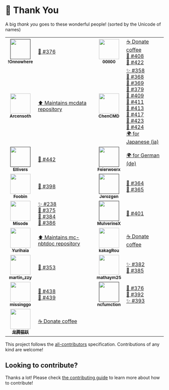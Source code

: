 # 💛 Thank You

A big _thank you_ goes to these wonderful people! (sorted by the Unicode of names)

<!-- ALL-CONTRIBUTORS-LIST:START - Do not remove or modify this section -->
<!-- prettier-ignore-start -->
<!-- markdownlint-disable -->
<table>
  <tr>
    <td align="center"><a href=""><img src="https://cdn.discordapp.com/avatars/136741373003956224/fb81857fc2e65f6579451ddec680d1db.png?size=256" width="64px;" alt=""/><br /><sub><b>឵!Onnowhere</b></sub></a></td><td align="left"><a href="https://github.com/SPGoding/datapack-language-server/issues/376" target="_blank" title="Bug reports">🐛 #376</a></td>
    <td align="center"><a href="https://www.mcbbs.net/home.php?mod=space&uid=1316165"><img src="https://www.mcbbs.net/uc_server/avatar.php?uid=1316165&size=middle" width="64px;" alt=""/><br /><sub><b>00ll00</b></sub></a></td><td align="left"><a href="https://github.com/SPGoding/datapack-language-server/blob/master/CONTRIBUTING.md" target="_blank" title="Financial support">☕ Donate coffee</a><br><a href="https://github.com/SPGoding/datapack-language-server/issues/408" target="_blank" title="Bug reports">🐛 #408</a><br><a href="https://github.com/SPGoding/datapack-language-server/issues/422" target="_blank" title="Bug reports">🐛 #422</a></td>
  </tr>
  <tr>
    <td align="center"><a href="https://github.com/Arcensoth"><img src="https://avatars2.githubusercontent.com/u/1885643?s=460&u=6c40bfd2701329a442810831d3a2cf954c8cf5de&v=4" width="64px;" alt=""/><br /><sub><b>Arcensoth</b></sub></a></td><td align="left"><a href="https://github.com/Arcensoth/mcdata" target="_blank" title="Dependency">⬆️ Maintains mcdata repository</a></td>
    <td align="center"><a href="https://github.com/ChenCMD"><img src="https://avatars2.githubusercontent.com/u/46134240?s=400&u=ca934b86e5189ea9c598a51358571e777e21aa2f&v=4" width="64px;" alt=""/><br /><sub><b>ChenCMD</b></sub></a></td><td align="left"><a href="https://github.com/SPGoding/datapack-language-server/issues/358" target="_blank" title="Ideas, Planning, and Feedback">✨ #358</a><br><a href="https://github.com/SPGoding/datapack-language-server/issues/368" target="_blank" title="Bug reports">🐛 #368</a><br><a href="https://github.com/SPGoding/datapack-language-server/issues/369" target="_blank" title="Bug reports">🐛 #369</a><br><a href="https://github.com/SPGoding/datapack-language-server/issues/379" target="_blank" title="Bug reports">🐛 #379</a><br><a href="https://github.com/SPGoding/datapack-language-server/issues/409" target="_blank" title="Bug reports">🐛 #409</a><br><a href="https://github.com/SPGoding/datapack-language-server/issues/411" target="_blank" title="Bug reports">🐛 #411</a><br><a href="https://github.com/SPGoding/datapack-language-server/issues/413" target="_blank" title="Bug reports">🐛 #413</a><br><a href="https://github.com/SPGoding/datapack-language-server/issues/417" target="_blank" title="Bug reports">🐛 #417</a><br><a href="https://github.com/SPGoding/datapack-language-server/issues/423" target="_blank" title="Bug reports">🐛 #423</a><br><a href="https://github.com/SPGoding/datapack-language-server/issues/424" target="_blank" title="Bug reports">🐛 #424</a><br><a href="https://github.com/SPGoding/datapack-language-server/commits?author=ChenCMD" target="_blank" title="Localization">🌍 for Japanese (ja)</a></td>
  </tr>
  <tr>
    <td align="center"><a href=""><img src="https://cdn.discordapp.com/avatars/287675064634179594/a8bbe21ac1e4af1a44597f2d760efca6.png?size=256" width="64px;" alt=""/><br /><sub><b>Ellivers</b></sub></a></td><td align="left"><a href="https://github.com/SPGoding/datapack-language-server/issues/442" target="_blank" title="Bug reports">🐛 #442</a></td>
    <td align="center"><a href=""><img src="https://camo.githubusercontent.com/e36bd065c49b5d8942f4d7b8788a3a5e8b1b6c90/68747470733a2f2f322e67726176617461722e636f6d2f6176617461722f32626664636334353931663439626231366531303134653966623036653266663f643d68747470732533412532462532466769746875622e6769746875626173736574732e636f6d253246696d6167657325324667726176617461727325324667726176617461722d757365722d3432302e706e6726723d6726733d3634" width="64px;" alt=""/><br /><sub><b>Feierwoerx</b></sub></a></td><td align="left"><a href="https://github.com/SPGoding/datapack-language-server/commits?author=Feierwoerx" target="_blank" title="Localization">🌍 for German (de)</a></td>
  </tr>
  <tr>
    <td align="center"><a href="https://github.com/Foobin"><img src="https://avatars0.githubusercontent.com/u/22305295?s=460&v=4" width="64px;" alt=""/><br /><sub><b>Foobin</b></sub></a></td><td align="left"><a href="https://github.com/SPGoding/datapack-language-server/issues/398" target="_blank" title="Bug reports">🐛 #398</a></td>
    <td align="center"><a href=""><img src="https://cdn.discordapp.com/avatars/165678950628982784/3f1093ec653cd58b363e084ef8d0239e.png?size=256" width="64px;" alt=""/><br /><sub><b>Jerozgen</b></sub></a></td><td align="left"><a href="https://github.com/SPGoding/datapack-language-server/issues/364" target="_blank" title="Bug reports">🐛 #364</a><br><a href="https://github.com/SPGoding/datapack-language-server/issues/365" target="_blank" title="Bug reports">🐛 #365</a></td>
  </tr>
  <tr>
    <td align="center"><a href="https://github.com/Misode"><img src="https://avatars1.githubusercontent.com/u/17352009?s=460&u=2813225036a78ea0c585fa5f9150d448c3a8ff8e&v=4" width="64px;" alt=""/><br /><sub><b>Misode</b></sub></a></td><td align="left"><a href="https://github.com/SPGoding/datapack-language-server/issues/238" target="_blank" title="Ideas, Planning, and Feedback">✨ #238</a><br><a href="https://github.com/SPGoding/datapack-language-server/issues/375" target="_blank" title="Bug reports">🐛 #375</a><br><a href="https://github.com/SPGoding/datapack-language-server/issues/384" target="_blank" title="Bug reports">🐛 #384</a><br><a href="https://github.com/SPGoding/datapack-language-server/issues/386" target="_blank" title="Bug reports">🐛 #386</a></td>
    <td align="center"><a href=""><img src="https://avatars2.githubusercontent.com/u/12068027?v=4" width="64px;" alt=""/><br /><sub><b>MulverineX</b></sub></a></td><td align="left"><a href="https://github.com/SPGoding/datapack-language-server/issues/401" target="_blank" title="Bug reports">🐛 #401</a></td>
  </tr>
  <tr>
    <td align="center"><a href="https://github.com/Yurihaia"><img src="https://avatars3.githubusercontent.com/u/17830663?s=400&u=4959d74e027642f5a207dcd5e112005c5932b844&v=4" width="64px;" alt=""/><br /><sub><b>Yurihaia</b></sub></a></td><td align="left"><a href="https://github.com/Yurihaia/mc-nbtdoc" target="_blank" title="Dependency">⬆️ Maintains mc-nbtdoc repository</a></td>
    <td align="center"><a href="https://www.mcbbs.net/home.php?mod=space&uid=10240"><img src="https://www.mcbbs.net/uc_server/avatar.php?uid=10240&size=middle" width="64px;" alt=""/><br /><sub><b>kakagRou</b></sub></a></td><td align="left"><a href="https://github.com/SPGoding/datapack-language-server/blob/master/CONTRIBUTING.md" target="_blank" title="Financial support">☕ Donate coffee</a></td>
  </tr>
  <tr>
    <td align="center"><a href="https://www.mcbbs.net/home.php?mod=space&uid=1670389"><img src="https://www.mcbbs.net/uc_server/avatar.php?uid=1670389&size=middle" width="64px;" alt=""/><br /><sub><b>martin_zzy</b></sub></a></td><td align="left"><a href="https://github.com/SPGoding/datapack-language-server/issues/353" target="_blank" title="Bug reports">🐛 #353</a></td>
    <td align="center"><a href="https://github.com/mathaym25"><img src="https://avatars2.githubusercontent.com/u/35702771?s=460&u=393d01acff13df6e83beb953bd6f916f514f5141&v=4" width="64px;" alt=""/><br /><sub><b>mathaym25</b></sub></a></td><td align="left"><a href="https://github.com/SPGoding/datapack-language-server/issues/382" target="_blank" title="Ideas, Planning, and Feedback">✨ #382</a><br><a href="https://github.com/SPGoding/datapack-language-server/issues/385" target="_blank" title="Bug reports">🐛 #385</a></td>
  </tr>
  <tr>
    <td align="center"><a href="https://www.mcbbs.net/home.php?mod=space&uid=2905154"><img src="https://www.mcbbs.net/uc_server/avatar.php?uid=2905154&size=middle" width="64px;" alt=""/><br /><sub><b>missinggo</b></sub></a></td><td align="left"><a href="https://github.com/SPGoding/datapack-language-server/issues/438" target="_blank" title="Bug reports">🐛 #438</a><br><a href="https://github.com/SPGoding/datapack-language-server/issues/439" target="_blank" title="Bug reports">🐛 #439</a></td>
    <td align="center"><a href=""><img src="https://cdn.discordapp.com/avatars/416799672674418710/d6b90e26cf0f2be0aeaa321916311db2.png?size=256" width="64px;" alt=""/><br /><sub><b>ncfumction</b></sub></a></td><td align="left"><a href="https://github.com/SPGoding/datapack-language-server/issues/376" target="_blank" title="Bug reports">🐛 #376</a><br><a href="https://github.com/SPGoding/datapack-language-server/issues/392" target="_blank" title="Bug reports">🐛 #392</a><br><a href="https://github.com/SPGoding/datapack-language-server/issues/393" target="_blank" title="Ideas, Planning, and Feedback">✨ #393</a></td>
  </tr>
  <tr>
    <td align="center"><a href="https://afdian.net/@LTCat"><img src="https://pic1.afdiancdn.com/user/df2dfad2960911e89c5252540025c377/avatar/31c78ee63d5dce8ac4848c837fb04204_w160_h160_s35.jpg?imageView2/1/w/240/h/240" width="64px;" alt=""/><br /><sub><b>龙腾猫跃</b></sub></a></td><td align="left"><a href="https://github.com/SPGoding/datapack-language-server/blob/master/CONTRIBUTING.md" target="_blank" title="Financial support">☕ Donate coffee</a></td>
  </tr>
</table>

<!-- markdownlint-enable -->
<!-- prettier-ignore-end -->
<!-- ALL-CONTRIBUTORS-LIST:END -->

This project follows the [all-contributors](https://github.com/all-contributors/all-contributors) specification. Contributions of any kind are welcome!

## Looking to contribute?

Thanks a lot! Please check [the contributing guide](https://github.com/SPGoding/datapack-language-server/blob/master/CONTRIBUTING.md) to learn more about how to contribute!
